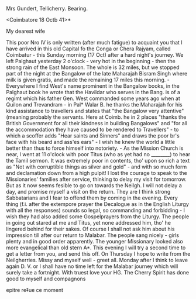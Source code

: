 Mrs Gundert, Tellicherry. Bearing.

 <Coimbatore 18 Octb 41>*

My dearest wife

This poor Nro IV is only written (after much fatigue) to acquaint you that I have arrived in this old Capital fo the Conga or Chera Rajyam, called Coimbatur - this Sunday morning (17 Oct) after a hard night's journey. We left Palghaut yesterday 2 o'clock - very hot in the beginning - then the strong rain of the East Monsoon. The whole is 32 miles, but we stopped part of the night at the Bangalow of the late Maharajah Bisram Singh where milk is given gratis, and made the remaining 17 miles this morning. - Everywhere I find West's name prominent in the Bangalow books, in the Palghaut book he wrote that the Havildar who serves in the Bang. is of a regimt which his father Gen. West commanded some years ago when at Quilon and Trevandram - in Pal* Walar B. he thanks the Maharajah for his kind assistance to travellers and states that "the Bangalow very attentive" (meaning probably the servants. Here at Coimb. he in 2 places "thanks the British Government for all their kindness in building Bangalows" and "for all the accommodation they have caused to be rendered to Travellers" - to which a scoffer adds "Hear saints and Sinners" and draws the poor br's face with his beard and ass'es ears" - I wish he knew the world a little better than thus to force himself into notoriety. - As the Mission Church is near, I went at 11 o'clock with poor Titus (who as yet had no ________) to hear the Tamil sermon. It was extremely poor in contents, tho' upon so rich a text as "Not with corruptible things as silver and gold" - and with so much form and declamation down from a high pulpit! I lost the courage to speak to the Missionaries' families after service, thinking to delay my visit for tomorrow. But as it now seems fesible to go on towards the Neilgh. I will not delay a day, and promise myself a visit on the return. They are I think strong Sabbatarians and I fear to offend them by coming in the evening. Every thing (f.i. after the extempore prayer the Decalogue as in the English Liturgy with all the responses) sounds so legal, so commanding and forbidding - I wish they had also added some Gospelprayers from the Liturgy. The people in going out stared at me and Titus, yet none addressed him, tho' he lingered behind for their sakes. Of course I shall not ask him about his impression till after our return to Malabar. The people sang nicely - girls plenty and in good order apparently. The younger Missionary looked also more evangelical than old stern A<ddis>*. This evening I will try a second time to get a letter from you, and send this off. On Thursday I hope to write from the Neilgherries. Missy and myself well - greet all. Monday after I think to leave again D. V. or I shall have no time left for the Malabar journey which will surely take a fortnight. With truest love your HG. 
The Cherry Spirit has done good to myself and compagnons

epitre re‡ue ce moment
